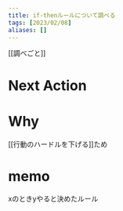 ```yaml
---
title: if-thenルールについて調べる
tags: [2023/02/08]
aliases: []
---
```


[[調べごと]]
# Next Action
# Why
[[行動のハードルを下げる]]ため
# memo
xのときyやると決めたルール